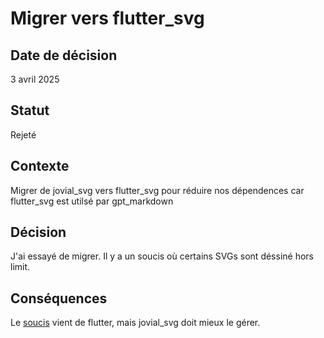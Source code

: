 # Migrer vers flutter_svg

## Date de décision

3 avril 2025

## Statut

Rejeté

## Contexte

Migrer de jovial_svg vers flutter_svg pour réduire nos dépendences car flutter_svg est utilsé par gpt_markdown

## Décision

J'ai essayé de migrer. Il y a un soucis où certains SVGs sont déssiné hors limit.

## Conséquences

Le [soucis](https://github.com/flutter/flutter/issues/160589) vient de flutter, mais jovial_svg doit mieux le gérer.
